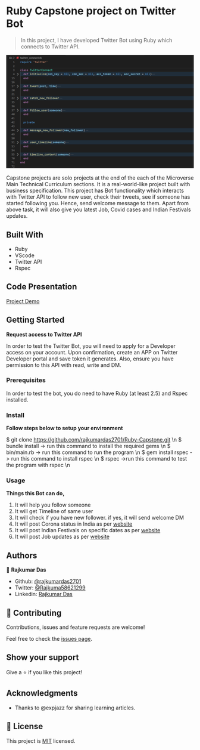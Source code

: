# Ruby Capstone project on Twitter Bot

> In this project, I have developed Twitter Bot using Ruby which connects to Twitter API.

![screenshot](./app_screenshot.png)

Capstone projects are solo projects at the end of the each of the Microverse Main Technical Curriculum sections. It is a real-world-like project built with business specification. This project has Bot functionality which interacts with Twitter API to follow new user, check their tweets, see if someone has started following you. Hence, send welcome message to them.
Apart from above task, it will also give you latest Job, Covid cases and Indian Festivals updates.

## Built With

- Ruby
- VScode
- Twitter API
- Rspec

## Code Presentation

[Project Demo](https://www.loom.com/share/f14874c94b594de4bf486794f28da703)


## Getting Started

<strong>Request access to Twitter API</strong>

In order to test the Twitter Bot, you will need to apply for a Developer access on your account. Upon confirmation, create an APP on Twitter Developer portal and save token it generates. Also, ensure you have permission to this API with read, write and DM. 

### Prerequisites

In order to test the bot, you do need to have Ruby (at least 2.5) and Rspec installed.

### Install

<strong>Follow steps below to setup your environment</strong>

$ git clone https://github.com/rajkumardas2701/Ruby-Capstone.git \n
$ bundle install -> run this command to install the required gems \n
$ bin/main.rb -> run this command to run the program \n
$ gem install rspec -> run this command to install rspec \n
$ rspec ->run this command to test the program with rspec \n

### Usage

<strong>Things this Bot can do,</strong>

1. It will help you follow someone
2. It will get Timeline of same user
3. It will check if you have new follower. if yes, it will send welcome DM
4. It will post Corona status in India as per <a href="https://www.mygov.in/covid-19/#">website</a>
5. It will post Indian Festivals on specific dates as per <a href="https://www.drikpanchang.com/calendars/indian/indiancalendar.html">website</a>
6. It will post Job updates as per <a href="https://www.freshersworld.com/jobs-in-bangalore/9999016065">website</a>

## Authors

👤 **Rajkumar Das**

- Github: [@rajkumardas2701](https://github.com/rajkumardas2701)
- Twitter: [@Rajkuma58621299](https://twitter.com/Rajkuma58621299)
- Linkedin: [Rajkumar Das](https://www.linkedin.com/in/rajkumar-das-41308961/)

## 🤝 Contributing

Contributions, issues and feature requests are welcome!

Feel free to check the [issues page](https://github.com/rajkumardas2701/Ruby-Capstone/issues).

## Show your support

Give a ⭐️ if you like this project!

## Acknowledgments

- Thanks to @expjazz for sharing learning articles.

## 📝 License

This project is [MIT](https://github.com/rajkumardas2701/Ruby-Capstone/blob/add-license-1/LICENSE) licensed.
